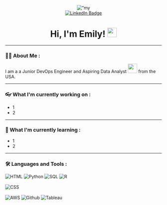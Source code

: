 <div id="header" align="center">
  <img width=”200" height=”200" src="https://user-images.githubusercontent.com/16513277/169315752-9e69ff18-4412-4e9c-88f6-74ae3a37cce2.png" alt=”my banner”/>
  <div id="badges">
    <a href="https://www.linkedin.com/in/emilyj-stewart/">
      <img src="https://img.shields.io/badge/LinkedIn-blue?style=for-the-badge&logo=linkedin&logoColor=white" alt="LinkedIn Badge"/>
    </a>
  </div>
  <h1>
    Hi, I'm Emily!
    <img src="https://media.giphy.com/media/hvRJCLFzcasrR4ia7z/giphy.gif" width="30px"/>
  </h1>
</div>

---

### :woman_technologist: About Me :
I am a a Junior DevOps Engineer and Aspiring Data Analyst <img src="https://media.giphy.com/media/WUlplcMpOCEmTGBtBW/giphy.gif" width="30"> from the USA.

---

### :eyeglasses: What I'm currently working on :

- 1
- 2

---

### :seedling: What I'm currently learning :

- 1
- 2

---

### :hammer_and_wrench: Languages and Tools :
<div>
  <div id="code">
    <img alt="HTML" src="https://img.shields.io/badge/Code-HTML-orange?style=for-the-badge&logo=html5"/>
    <img alt="Python" src="https://img.shields.io/badge/Code-Python-yellow?style=for-the-badge&logo=python"/>
    <img alt="SQL" src="https://img.shields.io/badge/Code-SQL-blue?style=for-the-badge&logo=postgresql"/>
    <img alt="R" src="https://img.shields.io/badge/Code-R-lightgrey?style=for-the-badge&logo=r"/>
  </div>
  <br>
  <div id="style">
    <img alt="CSS" src="https://img.shields.io/badge/Style-CSS-blue?style=for-the-badge&logo=css3"/>
  </div>
  <br>
  <div id="tools">
    <img alt="AWS" src="https://img.shields.io/badge/Tools-AWS-orange?style=for-the-badge&logo=amazon-aws"/>
    <img alt="Github" src="https://img.shields.io/badge/Tools-Github-black?style=for-the-badge&logo=github"/>
    <img alt="Tableau" src="https://img.shields.io/badge/Tools-Tableau-blue?style=for-the-badge&logo=tableau"/>
  </div>
